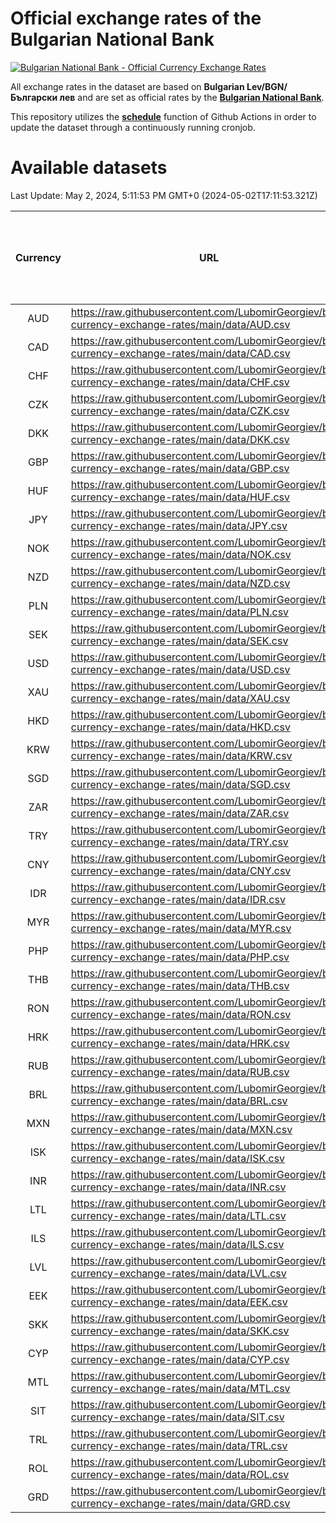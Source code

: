 # Official exchange rates of the Bulgarian National Bank

[![Bulgarian National Bank - Official Currency Exchange Rates](https://github.com/LubomirGeorgiev/bnb-currency-exchange-rates/actions/workflows/update-rates.yml/badge.svg?branch=main)](https://github.com/LubomirGeorgiev/bnb-currency-exchange-rates/actions/workflows/update-rates.yml)

All exchange rates in the dataset are based on **Bulgarian Lev/BGN/Български лев** and are set as official rates by the [**Bulgarian National Bank**](https://www.bnb.bg/Statistics/StExternalSector/StExchangeRates/StERForeignCurrencies/index.htm?toLang=_EN).

This repository utilizes the [**schedule**](https://docs.github.com/en/actions/reference/events-that-trigger-workflows) function of Github Actions in order to update the dataset through a continuously running cronjob.

# Available datasets

<!-- START LINKS (DO NOT EVER FU*ING DELETE THIS COMMENT FOR THE LOVE OF YOUR LIFE!!! IF YOU ARE CURIOS HOW IT WORKS, YOU CAN HAVE A LOOK AT ./src/updateReadme.ts) -->

Last Update: May 2, 2024, 5:11:53 PM GMT+0 (2024-05-02T17:11:53.321Z)

| Currency | URL                                                                                             | Number of records | Number of missing days that were filled in |
| :------: | ----------------------------------------------------------------------------------------------- | :---------------: | :----------------------------------------: |
|   AUD    | https://raw.githubusercontent.com/LubomirGeorgiev/bnb-currency-exchange-rates/main/data/AUD.csv |       8855        |                    2742                    |
|   CAD    | https://raw.githubusercontent.com/LubomirGeorgiev/bnb-currency-exchange-rates/main/data/CAD.csv |       8855        |                    2742                    |
|   CHF    | https://raw.githubusercontent.com/LubomirGeorgiev/bnb-currency-exchange-rates/main/data/CHF.csv |       8855        |                    2742                    |
|   CZK    | https://raw.githubusercontent.com/LubomirGeorgiev/bnb-currency-exchange-rates/main/data/CZK.csv |       8855        |                    2742                    |
|   DKK    | https://raw.githubusercontent.com/LubomirGeorgiev/bnb-currency-exchange-rates/main/data/DKK.csv |       8855        |                    2742                    |
|   GBP    | https://raw.githubusercontent.com/LubomirGeorgiev/bnb-currency-exchange-rates/main/data/GBP.csv |       8855        |                    2742                    |
|   HUF    | https://raw.githubusercontent.com/LubomirGeorgiev/bnb-currency-exchange-rates/main/data/HUF.csv |       8855        |                    2742                    |
|   JPY    | https://raw.githubusercontent.com/LubomirGeorgiev/bnb-currency-exchange-rates/main/data/JPY.csv |       8855        |                    2742                    |
|   NOK    | https://raw.githubusercontent.com/LubomirGeorgiev/bnb-currency-exchange-rates/main/data/NOK.csv |       8855        |                    2742                    |
|   NZD    | https://raw.githubusercontent.com/LubomirGeorgiev/bnb-currency-exchange-rates/main/data/NZD.csv |       8855        |                    2742                    |
|   PLN    | https://raw.githubusercontent.com/LubomirGeorgiev/bnb-currency-exchange-rates/main/data/PLN.csv |       8855        |                    2742                    |
|   SEK    | https://raw.githubusercontent.com/LubomirGeorgiev/bnb-currency-exchange-rates/main/data/SEK.csv |       8855        |                    2742                    |
|   USD    | https://raw.githubusercontent.com/LubomirGeorgiev/bnb-currency-exchange-rates/main/data/USD.csv |       8855        |                    2742                    |
|   XAU    | https://raw.githubusercontent.com/LubomirGeorgiev/bnb-currency-exchange-rates/main/data/XAU.csv |       8855        |                    2744                    |
|   HKD    | https://raw.githubusercontent.com/LubomirGeorgiev/bnb-currency-exchange-rates/main/data/HKD.csv |       8555        |                    2653                    |
|   KRW    | https://raw.githubusercontent.com/LubomirGeorgiev/bnb-currency-exchange-rates/main/data/KRW.csv |       8555        |                    2653                    |
|   SGD    | https://raw.githubusercontent.com/LubomirGeorgiev/bnb-currency-exchange-rates/main/data/SGD.csv |       8555        |                    2653                    |
|   ZAR    | https://raw.githubusercontent.com/LubomirGeorgiev/bnb-currency-exchange-rates/main/data/ZAR.csv |       8555        |                    2653                    |
|   TRY    | https://raw.githubusercontent.com/LubomirGeorgiev/bnb-currency-exchange-rates/main/data/TRY.csv |       7035        |                    2181                    |
|   CNY    | https://raw.githubusercontent.com/LubomirGeorgiev/bnb-currency-exchange-rates/main/data/CNY.csv |       6915        |                    2145                    |
|   IDR    | https://raw.githubusercontent.com/LubomirGeorgiev/bnb-currency-exchange-rates/main/data/IDR.csv |       6915        |                    2145                    |
|   MYR    | https://raw.githubusercontent.com/LubomirGeorgiev/bnb-currency-exchange-rates/main/data/MYR.csv |       6915        |                    2145                    |
|   PHP    | https://raw.githubusercontent.com/LubomirGeorgiev/bnb-currency-exchange-rates/main/data/PHP.csv |       6915        |                    2145                    |
|   THB    | https://raw.githubusercontent.com/LubomirGeorgiev/bnb-currency-exchange-rates/main/data/THB.csv |       6915        |                    2145                    |
|   RON    | https://raw.githubusercontent.com/LubomirGeorgiev/bnb-currency-exchange-rates/main/data/RON.csv |       6856        |                    2127                    |
|   HRK    | https://raw.githubusercontent.com/LubomirGeorgiev/bnb-currency-exchange-rates/main/data/HRK.csv |       6428        |                    1992                    |
|   RUB    | https://raw.githubusercontent.com/LubomirGeorgiev/bnb-currency-exchange-rates/main/data/RUB.csv |       6124        |                    1895                    |
|   BRL    | https://raw.githubusercontent.com/LubomirGeorgiev/bnb-currency-exchange-rates/main/data/BRL.csv |       5945        |                    1848                    |
|   MXN    | https://raw.githubusercontent.com/LubomirGeorgiev/bnb-currency-exchange-rates/main/data/MXN.csv |       5945        |                    1848                    |
|   ISK    | https://raw.githubusercontent.com/LubomirGeorgiev/bnb-currency-exchange-rates/main/data/ISK.csv |       5855        |                    1820                    |
|   INR    | https://raw.githubusercontent.com/LubomirGeorgiev/bnb-currency-exchange-rates/main/data/INR.csv |       5576        |                    1732                    |
|   LTL    | https://raw.githubusercontent.com/LubomirGeorgiev/bnb-currency-exchange-rates/main/data/LTL.csv |       5157        |                    1586                    |
|   ILS    | https://raw.githubusercontent.com/LubomirGeorgiev/bnb-currency-exchange-rates/main/data/ILS.csv |       4850        |                    1511                    |
|   LVL    | https://raw.githubusercontent.com/LubomirGeorgiev/bnb-currency-exchange-rates/main/data/LVL.csv |       4792        |                    1472                    |
|   EEK    | https://raw.githubusercontent.com/LubomirGeorgiev/bnb-currency-exchange-rates/main/data/EEK.csv |       4002        |                    1228                    |
|   SKK    | https://raw.githubusercontent.com/LubomirGeorgiev/bnb-currency-exchange-rates/main/data/SKK.csv |       2974        |                    916                     |
|   CYP    | https://raw.githubusercontent.com/LubomirGeorgiev/bnb-currency-exchange-rates/main/data/CYP.csv |       2906        |                    890                     |
|   MTL    | https://raw.githubusercontent.com/LubomirGeorgiev/bnb-currency-exchange-rates/main/data/MTL.csv |       2606        |                    801                     |
|   SIT    | https://raw.githubusercontent.com/LubomirGeorgiev/bnb-currency-exchange-rates/main/data/SIT.csv |       2544        |                    780                     |
|   TRL    | https://raw.githubusercontent.com/LubomirGeorgiev/bnb-currency-exchange-rates/main/data/TRL.csv |       1818        |                    559                     |
|   ROL    | https://raw.githubusercontent.com/LubomirGeorgiev/bnb-currency-exchange-rates/main/data/ROL.csv |       1699        |                    526                     |
|   GRD    | https://raw.githubusercontent.com/LubomirGeorgiev/bnb-currency-exchange-rates/main/data/GRD.csv |        359        |                    107                     |

<!-- END LINKS (DO NOT EVER FU*ING DELETE THIS COMMENT FOR THE LOVE OF YOUR LIFE!!! IF YOU ARE CURIOS HOW IT WORKS, YOU CAN HAVE A LOOK AT ./src/updateReadme.ts) -->
